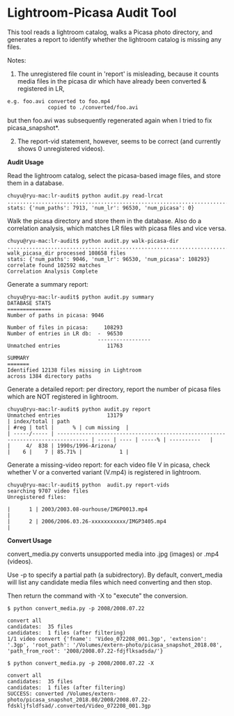 
# Lightroom-Picasa Audit Tool

This tool reads a lightroom catalog, walks a Picasa photo directory, and generates
a report to identify whether the lightroom catalog is missing any files.

Notes:
1. The unregistered file count in 'report' is misleading, because it counts media files in the picasa dir
which have already been converted & registered in LR, 
```
e.g. foo.avi converted to foo.mp4
             copied to ./converted/foo.avi             
```
but then foo.avi was subsequently regenerated again when I tried to fix picasa_snapshot*.

2. The report-vid statement, however, seems to be correct (and currently shows 0 unregistered videos).

**Audit Usage**


Read the lightroom catalog, select the picasa-based image files, and store them in a database.
```
chuyu@ryu-mac:lr-audit$ python audit.py read-lrcat
..................................................................................................
stats: {'num_paths': 7913, 'num_lr': 96530, 'num_picasa': 0}
```

Walk the picasa directory and store them in the database. Also do a correlation
analysis, which matches LR files with picasa files and vice versa.
```
chuyu@ryu-mac:lr-audit$ python audit.py walk-picasa-dir
........................................................................................................................
walk_picasa_dir processed 108658 files
stats: {'num_paths': 9046, 'num_lr': 96530, 'num_picasa': 108293}
correlate found 102592 matches
Correlation Analysis Complete
```

Generate a summary report:
```
chuyu@ryu-mac:lr-audit$ python audit.py summary
DATABASE STATS
==============
Number of paths in picasa: 9046

Number of files in picasa:     108293
Number of entries in LR db:  -  96530
                             -----------------
Unmatched entries               11763

SUMMARY
=======
Identified 12138 files missing in Lightroom
across 1384 directory paths
```

Generate a detailed report: per directory, report the number of
picasa files which are NOT registered in lightroom.
```
chuyu@ryu-mac:lr-audit$ python audit.py report
Unmatched entries               13179
| index/total | path                                                                             | #reg | totl |      % | cum missing  |
| -----/----- | -------------------------------------------------------------------------------- | ---- | ---- | -----% | ----------   |
|     4/  838 | 1990s/1996-Arizona/                                                              |    6 |    7 | 85.71% |            1 |
```

Generate a missing-video report: for each video file V in picasa,
check whether V or a converted variant (V.mp4) is registered in lightroom.
```
chuyu@ryu-mac:lr-audit$ python  audit.py report-vids        
searching 9707 video files                          
Unregistered files:                                                                                                   
                                                                                                                      
|      1 | 2003/2003.08-ourhouse/IMGP0013.mp4                                                                                       |
|      2 | 2006/2006.03.26-xxxxxxxxxxx/IMGP3405.mp4                                                                                 |

```

**Convert Usage**

convert_media.py converts unsupported media into .jpg (images) or .mp4 (videos).

Use -p to specify a partial path (a subidrectory).
By default, convert_media will list any candidate media files which need converting and then stop.

Then return the command with -X to "execute" the conversion.
```
$ python convert_media.py -p 2008/2008.07.22

convert all
candidates:  35 files
candidates:  1 files (after filtering)
1/1 video convert {'fname': 'Video_072208_001.3gp', 'extension': '.3gp', 'root_path': '/Volumes/extern-photo/picasa_snapshot_2018.08', 'path_from_root': '2008/2008.07.22-fdjflksadsda/'}

$ python convert_media.py -p 2008/2008.07.22 -X

convert all
candidates:  35 files
candidates:  1 files (after filtering)
SUCCESS: converted /Volumes/extern-photo/picasa_snapshot_2018.08/2008/2008.07.22-fdskljfsldfsad/.converted/Video_072208_001.3gp
```
